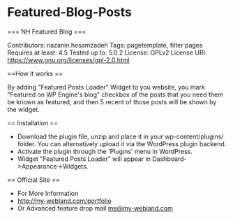 # Featured-Blog-Posts
=== NH Featured Blog ===

Contributors: nazanin.hesamzadeh
Tags: pagetemplate, filter pages
Requires at least: 4.5
Tested up to: 5.0.2
License: GPLv2
License URI: https://www.gnu.org/licenses/gpl-2.0.html

==How it works ==

By adding "Featured Posts Loader" Widget to you website, you mark "Featured on WP Engine's blog" checkbox of the posts that you need them be known as featured, and then 5 recent of those posts will be shown by the widget.

== Installation ==

* Download the plugin file, unzip and place it in your wp-content/plugins/ folder. You can alternatively upload it via the WordPress plugin backend.
* Activate the plugin through the 'Plugins' menu in WordPress.
* Widget "Featured Posts Loader" will appear in Dashboard->Appearance->Widgets.

== Official Site ==

* For More Information
* http://my-webland.com/portfolio
* Or Advanced feature drop mail me@my-webland.com
